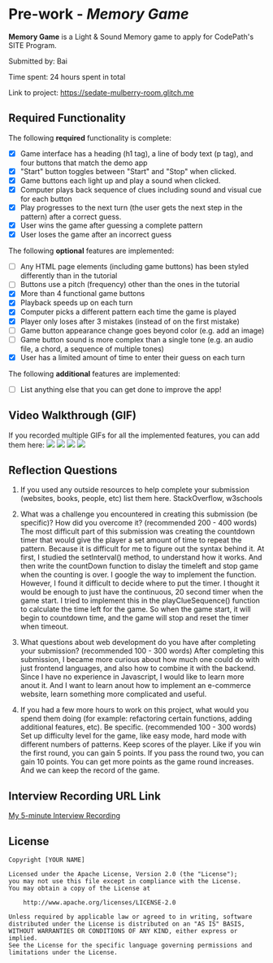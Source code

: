 # Pre-work - *Memory Game*

**Memory Game** is a Light & Sound Memory game to apply for CodePath's SITE Program. 

Submitted by: Bai

Time spent: 24 hours spent in total

Link to project: https://sedate-mulberry-room.glitch.me

## Required Functionality

The following **required** functionality is complete:

* [x] Game interface has a heading (h1 tag), a line of body text (p tag), and four buttons that match the demo app
* [x] "Start" button toggles between "Start" and "Stop" when clicked. 
* [x] Game buttons each light up and play a sound when clicked. 
* [x] Computer plays back sequence of clues including sound and visual cue for each button
* [x] Play progresses to the next turn (the user gets the next step in the pattern) after a correct guess. 
* [x] User wins the game after guessing a complete pattern
* [x] User loses the game after an incorrect guess

The following **optional** features are implemented:

* [ ] Any HTML page elements (including game buttons) has been styled differently than in the tutorial
* [ ] Buttons use a pitch (frequency) other than the ones in the tutorial
* [x] More than 4 functional game buttons
* [x] Playback speeds up on each turn
* [x] Computer picks a different pattern each time the game is played
* [x] Player only loses after 3 mistakes (instead of on the first mistake)
* [ ] Game button appearance change goes beyond color (e.g. add an image)
* [ ] Game button sound is more complex than a single tone (e.g. an audio file, a chord, a sequence of multiple tones)
* [x] User has a limited amount of time to enter their guess on each turn

The following **additional** features are implemented:

- [ ] List anything else that you can get done to improve the app!

## Video Walkthrough (GIF)

If you recorded multiple GIFs for all the implemented features, you can add them here:
![](gif1-link-here)
![](gif2-link-here)
![](gif3-link-here)
![](gif4-link-here)

## Reflection Questions
1. If you used any outside resources to help complete your submission (websites, books, people, etc) list them here. 
StackOverflow, w3schools

2. What was a challenge you encountered in creating this submission (be specific)? How did you overcome it? (recommended 200 - 400 words) 
The most difficult part of this submission was creating the countdown timer that would give the player a set amount of time to repeat the pattern. Because it is difficult for me to figure out the syntax behind it.
At first, I studied the setInterval() method, to understand how it works. And then write the countDown function to dislay the timeleft and stop game when the counting is over. I google the way to implement the function. However, I found it difficult to decide where to put the timer. I thought it would be enough to just have the continuous, 20 second timer when the game start. I tried to implement this in the playClueSequence() function to calculate the time left for the game. So when the game start, it will begin to countdown time, and the game will stop and reset the timer when timeout.

3. What questions about web development do you have after completing your submission? (recommended 100 - 300 words) 
After completing this submission, I became more curious about how much one could do with just frontend languages, and also how to combine it with the backend. Since I have no experience in Javascript, I would like to learn more anout it. And I want to learn anout how to implement an e-commerce website, learn something more complicated and useful.

4. If you had a few more hours to work on this project, what would you spend them doing (for example: refactoring certain functions, adding additional features, etc). Be specific. (recommended 100 - 300 words) 
Set up difficulty level for the game, like easy mode, hard mode with different numbers of patterns. 
Keep scores of the player. Like if you win the first round, you can gain 5 points. If you pass the round two, you can gain 10 points. You can get more points as the game round increases. And we can keep the record of the game. 



## Interview Recording URL Link

[My 5-minute Interview Recording](your-link-here)


## License

    Copyright [YOUR NAME]

    Licensed under the Apache License, Version 2.0 (the "License");
    you may not use this file except in compliance with the License.
    You may obtain a copy of the License at

        http://www.apache.org/licenses/LICENSE-2.0

    Unless required by applicable law or agreed to in writing, software
    distributed under the License is distributed on an "AS IS" BASIS,
    WITHOUT WARRANTIES OR CONDITIONS OF ANY KIND, either express or implied.
    See the License for the specific language governing permissions and
    limitations under the License.
